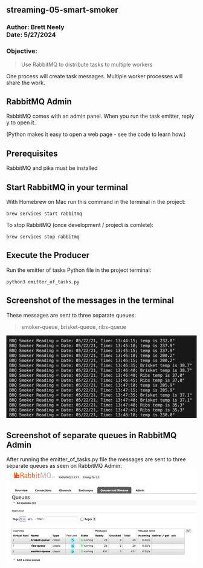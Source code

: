 ## streaming-05-smart-smoker

### Author: Brett Neely<br>Date: 5/27/2024</br>

### Objective:
> Use RabbitMQ to distribute tasks to multiple workers

One process will create task messages. Multiple worker processes will share the work.

## RabbitMQ Admin 

RabbitMQ comes with an admin panel. When you run the task emitter, reply y to open it. 

(Python makes it easy to open a web page - see the code to learn how.)

## Prerequisites
RabbitMQ and pika must be installed

## Start RabbitMQ in your terminal 
With Homebrew on Mac run this command in the terminal in the project:

``` 
brew services start rabbitmq
```

To stop RabbitMQ (once development / project is comlete):
``` 
brew services stop rabbitmq
```
## Execute the Producer
Run the emitter of tasks Python file in the project terminal:
```
python3 emitter_of_tasks.py
```

## Screenshot of the messages in the terminal
These messages are sent to three separate queues:
> smoker-queue, brisket-queue, ribs-queue

![Stream of messages](stream_of_messages.png)

## Screenshot of separate queues in RabbitMQ Admin
After running the emitter_of_tasks.py file the messages are sent to three separate queues as seen on RabbitMQ Admin:
![RabbitMQ Admin](rabbitmq_admin.png)